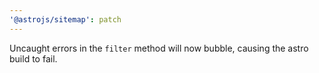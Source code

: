 ```yaml
---
'@astrojs/sitemap': patch
---
```


Uncaught errors in the `filter` method will now bubble, causing the astro build to fail.
